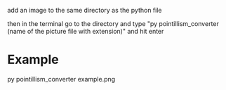 add an image to the same directory as the python file

then in the terminal go to the directory and type "py pointillism_converter (name of the picture file with extension)" and hit enter

# Example

py pointillism_converter example.png
